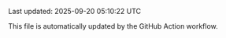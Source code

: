 Last updated: 2025-09-20 05:10:22 UTC

This file is automatically updated by the GitHub Action workflow.
